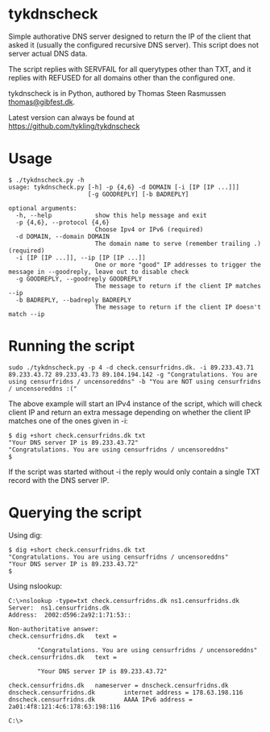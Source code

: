 tykdnscheck
=============
Simple authorative DNS server designed to return the IP of the client that asked it (usually the configured recursive DNS server). This script does not server actual DNS data.

The script replies with SERVFAIL for all querytypes other than TXT, and it replies with REFUSED for all domains other than the configured one.

tykdnscheck is in Python, authored by Thomas Steen Rasmussen <thomas@gibfest.dk>. 

Latest version can always be found at https://github.com/tykling/tykdnscheck


Usage
=======
    $ ./tykdnscheck.py -h
    usage: tykdnscheck.py [-h] -p {4,6} -d DOMAIN [-i [IP [IP ...]]]
                          [-g GOODREPLY] [-b BADREPLY]
    
    optional arguments:
      -h, --help            show this help message and exit
      -p {4,6}, --protocol {4,6}
                            Choose Ipv4 or IPv6 (required)
      -d DOMAIN, --domain DOMAIN
                            The domain name to serve (remember trailing .) (required)
      -i [IP [IP ...]], --ip [IP [IP ...]]
                            One or more "good" IP addresses to trigger the message in --goodreply, leave out to disable check
      -g GOODREPLY, --goodreply GOODREPLY
                            The message to return if the client IP matches --ip
      -b BADREPLY, --badreply BADREPLY
                            The message to return if the client IP doesn't match --ip


Running the script
===================
    sudo ./tykdnscheck.py -p 4 -d check.censurfridns.dk. -i 89.233.43.71 89.233.43.72 89.233.43.73 89.104.194.142 -g "Congratulations. You are using censurfridns / uncensoreddns" -b "You are NOT using censurfridns / uncensoreddns :("
The above example will start an IPv4 instance of the script, which will check client IP and return an extra message depending on whether the client IP matches one of the ones given in -i:

    $ dig +short check.censurfridns.dk txt
    "Your DNS server IP is 89.233.43.72"
    "Congratulations. You are using censurfridns / uncensoreddns"
    $

If the script was started without -i the reply would only contain a single TXT record with the DNS server IP.


Querying the script
=====================
Using dig:

    $ dig +short check.censurfridns.dk txt
    "Congratulations. You are using censurfridns / uncensoreddns"
    "Your DNS server IP is 89.233.43.72"
    $

Using nslookup:

    C:\>nslookup -type=txt check.censurfridns.dk ns1.censurfridns.dk
    Server:  ns1.censurfridns.dk
    Address:  2002:d596:2a92:1:71:53::
    
    Non-authoritative answer:
    check.censurfridns.dk   text =
    
            "Congratulations. You are using censurfridns / uncensoreddns"
    check.censurfridns.dk   text =
    
            "Your DNS server IP is 89.233.43.72"
    
    check.censurfridns.dk   nameserver = dnscheck.censurfridns.dk
    dnscheck.censurfridns.dk        internet address = 178.63.198.116
    dnscheck.censurfridns.dk        AAAA IPv6 address = 2a01:4f8:121:4c6:178:63:198:116

    C:\>